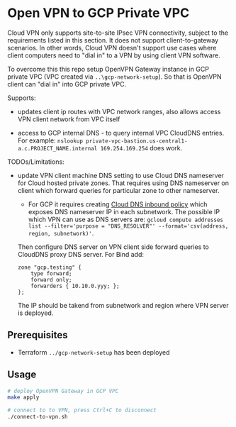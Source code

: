 # Open VPN to GCP Private VPC

Cloud VPN only supports site-to-site IPsec VPN connectivity, subject to the requirements listed in this section. It does not support client-to-gateway scenarios. In other words, Cloud VPN doesn't support use cases where client computers need to "dial in" to a VPN by using client VPN software.

To overcome this this repo setup OpenVPN Gateway instance in GCP private VPC (VPC created via `..\gcp-network-setup`). So that is OpenVPN client can "dial in" into GCP private VPC.

Supports:

* updates client ip routes with VPC network ranges, also allows access VPN client network from VPC itself

* access to GCP internal DNS - to query internal VPC CloudDNS entries. For example: `nslookup private-vpc-bastion.us-central1-a.c.PROJECT_NAME.internal 169.254.169.254` does work.

TODOs/Limitations:

* update VPN client machine DNS setting to use Cloud DNS nameserver for Cloud hosted private zones. That requires using DNS nameserver on client which forward queries for particular zone to other nameserver.

  * For GCP it requires creating [Cloud DNS inbound policy](https://cloud.google.com/dns/docs/policies#list-in-entrypoints) which exposes DNS nameserver IP in each subnetwork.
  The possible IP which VPN can use as DNS servers are: `gcloud compute addresses list --filter='purpose = "DNS_RESOLVER"' --format='csv(address, region, subnetwork)'`.

  Then configure DNS server on VPN client side forward queries to CloudDNS proxy DNS server. For Bind add:

  ```
  zone "gcp.testing" {
      type forward;
      forward only;
      forwarders { 10.10.0.yyy; };
  };
  ```

  The IP should be takend from subnetwork and region where VPN server is deployed.

## Prerequisites

* Terraform `../gcp-network-setup` has been deployed

## Usage

```bash
# deploy OpenVPN Gateway in GCP VPC
make apply

# connect to to VPN, press Ctrl+C to disconnect
./connect-to-vpn.sh
```
